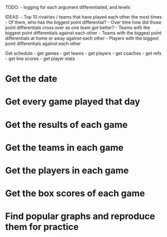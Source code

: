 TODO:
    - logging for each argument differentiated, and levels

IDEAS:
    - Top 10 rivalries / teams that have played each other the most times
    - Of them, who has the biggest point differential?
    - Over time how did those point differentials cross over as one team got better?
    - Teams with the biggest point differentials against each other
    - Teams with the biggest point differentials at home or away against each other
    - Players with the biggest point differentials against each other


Get schedule - get games - get teams - get players - get coaches - get
refs - get line scores - get player stats

# Get the date
# Get every game played that day
# Get the results of each game
# Get the teams in each game
# Get the players in each game
# Get the box scores of each game

# Find popular graphs and reproduce them for practice
